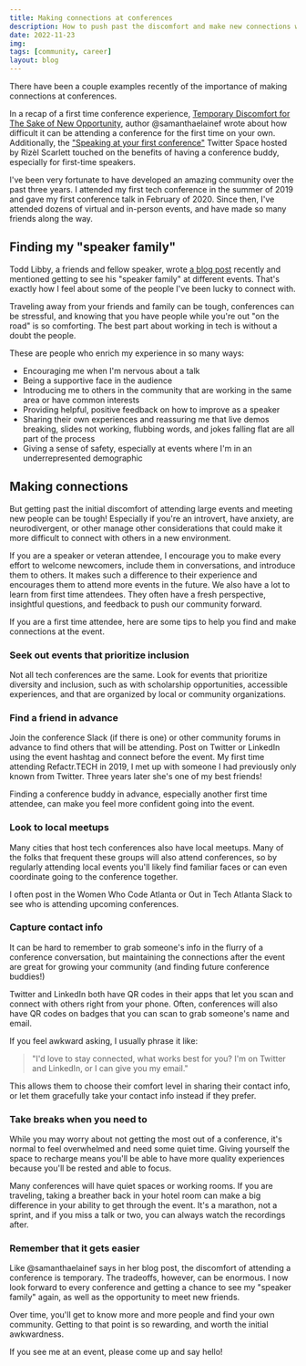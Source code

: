 ```yaml
---
title: Making connections at conferences
description: How to push past the discomfort and make new connections when attending tech conferences.
date: 2022-11-23
img:
tags: [community, career]
layout: blog
---
```


There have been a couple examples recently of the importance of making connections at conferences.

In a recap of a first time conference experience, [Temporary Discomfort for The Sake of New Opportunity](https://dev.to/samanthaelainef/temporary-discomfort-for-the-sake-of-new-opportunity-40ec), author @samanthaelainef wrote about how difficult it can be attending a conference for the first time on your own. Additionally, the ["Speaking at your first conference"](https://twitter.com/i/spaces/1OdJrzMeaAqJX?s=20) Twitter Space hosted by Rizèl Scarlett touched on the benefits of having a conference buddy, especially for first-time speakers.

I've been very fortunate to have developed an amazing community over the past three years. I attended my first tech conference in the summer of 2019 and gave my first conference talk in February of 2020. Since then, I've attended dozens of virtual and in-person events, and have made so many friends along the way.

## Finding my "speaker family"

Todd Libby, a friends and fellow speaker, wrote [a blog post](https://toddl.dev/posts/two-weeks/) recently and mentioned getting to see his "speaker family" at different events. That's exactly how I feel about some of the people I've been lucky to connect with.

Traveling away from your friends and family can be tough, conferences can be stressful, and knowing that you have people while you're out "on the road" is so comforting. The best part about working in tech is without a doubt the people.

These are people who enrich my experience in so many ways:

- Encouraging me when I'm nervous about a talk
- Being a supportive face in the audience
- Introducing me to others in the community that are working in the same area or have common interests
- Providing helpful, positive feedback on how to improve as a speaker
- Sharing their own experiences and reassuring me that live demos breaking, slides not working, flubbing words, and jokes falling flat are all part of the process
- Giving a sense of safety, especially at events where I'm in an underrepresented demographic

## Making connections

But getting past the initial discomfort of attending large events and meeting new people can be tough! Especially if you're an introvert, have anxiety, are neurodivergent, or other manage other considerations that could make it more difficult to connect with others in a new environment.

If you are a speaker or veteran attendee, I encourage you to make every effort to welcome newcomers, include them in conversations, and introduce them to others. It makes such a difference to their experience and encourages them to attend more events in the future. We also have a lot to learn from first time attendees. They often have a fresh perspective, insightful questions, and feedback to push our community forward.

If you are a first time attendee, here are some tips to help you find and make connections at the event.

### Seek out events that prioritize inclusion

Not all tech conferences are the same. Look for events that prioritize diversity and inclusion, such as with scholarship opportunities, accessible experiences, and that are organized by local or community organizations.

### Find a friend in advance

Join the conference Slack (if there is one) or other community forums in advance to find others that will be attending. Post on Twitter or LinkedIn using the event hashtag and connect before the event. My first time attending Refactr.TECH in 2019, I met up with someone I had previously only known from Twitter. Three years later she's one of my best friends!

Finding a conference buddy in advance, especially another first time attendee, can make you feel more confident going into the event.

### Look to local meetups

Many cities that host tech conferences also have local meetups. Many of the folks that frequent these groups will also attend conferences, so by regularly attending local events you'll likely find familiar faces or can even coordinate going to the conference together.

I often post in the Women Who Code Atlanta or Out in Tech Atlanta Slack to see who is attending upcoming conferences.

### Capture contact info

It can be hard to remember to grab someone's info in the flurry of a conference conversation, but maintaining the connections after the event are great for growing your community (and finding future conference buddies!)

Twitter and LinkedIn both have QR codes in their apps that let you scan and connect with others right from your phone. Often, conferences will also have QR codes on badges that you can scan to grab someone's name and email.

If you feel awkward asking, I usually phrase it like:

> "I'd love to stay connected, what works best for you? I'm on Twitter and LinkedIn, or I can give you my email."

This allows them to choose their comfort level in sharing their contact info, or let them gracefully take your contact info instead if they prefer.

### Take breaks when you need to

While you may worry about not getting the most out of a conference, it's normal to feel overwhelmed and need some quiet time. Giving yourself the space to recharge means you'll be able to have more quality experiences because you'll be rested and able to focus.

Many conferences will have quiet spaces or working rooms. If you are traveling, taking a breather back in your hotel room can make a big difference in your ability to get through the event. It's a marathon, not a sprint, and if you miss a talk or two, you can always watch the recordings after.

### Remember that it gets easier

Like @samanthaelainef says in her blog post, the discomfort of attending a conference is temporary. The tradeoffs, however, can be enormous. I now look forward to every conference and getting a chance to see my "speaker family" again, as well as the opportunity to meet new friends.

Over time, you'll get to know more and more people and find your own community. Getting to that point is so rewarding, and worth the initial awkwardness.

If you see me at an event, please come up and say hello!
